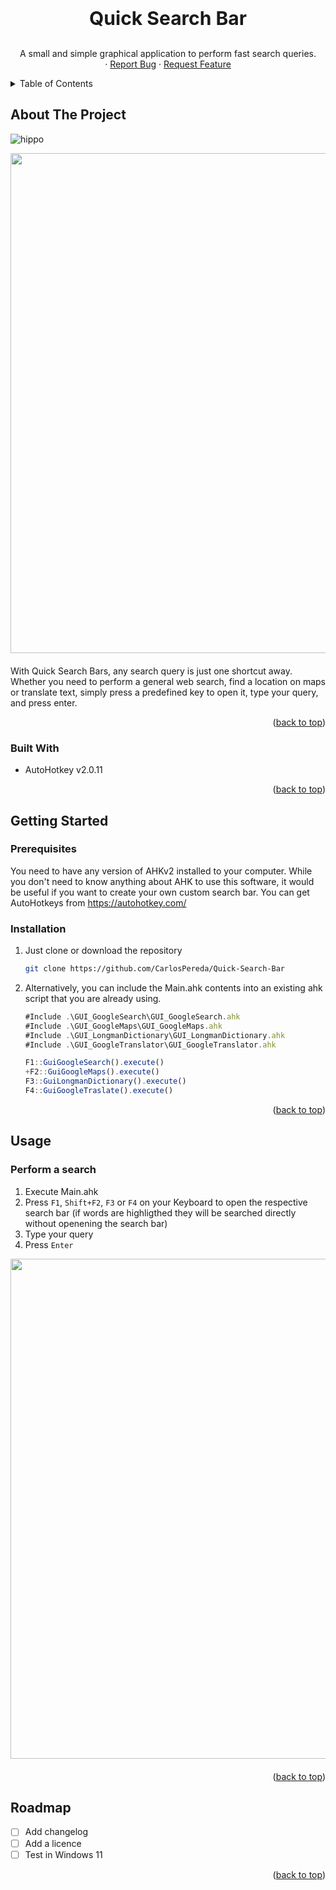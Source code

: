 <a id="readme-top"></a>

<!-- PROJECT LOGO -->
<br />
<div align="center">

<h3 align="center" style="font-size:30px">Quick Search Bar</h3>
  <p align="center">
    A small and simple graphical application to perform fast search queries. 
    <br />
    ·
    <a href="https://github.com/CarlosPereda/Quick-Search-Bar/issues/new?labels=bug&template=bug-report---.md">Report Bug</a>
    ·
    <a href="https://github.com/CarlosPereda/Quick-Search-Bar/issues/new?labels=enhancement&template=feature-request---.md">Request Feature</a>
  </p>
</div>


<!-- TABLE OF CONTENTS -->
<details>
  <summary>Table of Contents</summary>
  <ol>
    <li>
      <a href="#about-the-project">About The Project</a>
      <ul>
        <li><a href="#built-with">Built With</a></li>
      </ul>
    </li>
    <li>
      <a href="#getting-started">Getting Started</a>
      <ul>
        <li><a href="#prerequisites">Prerequisites</a></li>
        <li><a href="#installation">Installation</a></li>
      </ul>
    </li>
    <li><a href="#usage">Usage</a>
      <ul>
        <li><a href="#perform-a-search">Perform a search</a></li>
      </ul>
    </li>
    <li><a href="#roadmap">Roadmap</a>
  </ol>
</details>



<!-- ABOUT THE PROJECT -->
## About The Project
![hippo](/Documentation/searchBarsExample1.gif)
<!-- <div align="center" style="margin-bottom: 20px">
  <a href="https://github.com/CarlosPereda/Quick-Search-Bar">
    <img src="Documentation\searchBarsExample1.gif" width="800">
  </a>
</div> -->

<div align="center" style="margin-bottom: 20px">
  <a href="https://github.com/CarlosPereda/Quick-Search-Bar">
    <img src="Documentation\searchBarsExample3.gif" width="800">
  </a>
</div>

With Quick Search Bars, any search query is just one shortcut away. Whether you need to perform a general web search, find a location on maps or translate text, simply press a predefined key to open it, type your query, and press enter.

<p align="right">(<a href="#readme-top">back to top</a>)</p>


### Built With

* AutoHotkey v2.0.11

<p align="right">(<a href="#readme-top">back to top</a>)</p>

<!-- GETTING STARTED -->
## Getting Started

### Prerequisites

You need to have any version of AHKv2 installed to your computer. While you don't need to know anything about AHK to use this software, it would be useful if you want to create your own custom search bar. You can get AutoHotkeys from https://autohotkey.com/

### Installation

1. Just clone or download the repository
   ```sh
   git clone https://github.com/CarlosPereda/Quick-Search-Bar
   ```

2. Alternatively, you can include the Main.ahk contents into an existing ahk script that you are already using.
    ```js
    #Include .\GUI_GoogleSearch\GUI_GoogleSearch.ahk
    #Include .\GUI_GoogleMaps\GUI_GoogleMaps.ahk
    #Include .\GUI_LongmanDictionary\GUI_LongmanDictionary.ahk
    #Include .\GUI_GoogleTranslator\GUI_GoogleTranslator.ahk

    F1::GuiGoogleSearch().execute()
    +F2::GuiGoogleMaps().execute()
    F3::GuiLongmanDictionary().execute()
    F4::GuiGoogleTraslate().execute()
    ```
<p align="right">(<a href="#readme-top">back to top</a>)</p>

<!-- USAGE EXAMPLES -->
## Usage

### Perform a search
1. Execute Main.ahk 
2. Press ```F1```, ```Shift+F2```, ```F3``` or ```F4```  on your Keyboard to open the respective search bar (if words are highligthed they will be searched directly without openening the search bar)
3. Type your query
4. Press ```Enter```

<div align="center" style="margin-bottom: 20px">
  <a href="https://github.com/CarlosPereda/Quick-Search-Bar">
    <img src="Documentation\searchBarsExample2.gif" width="800">
  </a>
</div>

<p align="right">(<a href="#readme-top">back to top</a>)</p>


<!-- ROADMAP -->
## Roadmap

- [ ] Add changelog
- [ ] Add a licence
- [ ] Test in Windows 11

<p align="right">(<a href="#readme-top">back to top</a>)</p>
